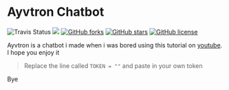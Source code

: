 # Ayvtron Chatbot

![Travis Status](https://img.shields.io/travis/Bumblebee99YT/Ayvtron) ![](https://img.shields.io/github/languages/code-size/Bumblebee99YT/Ayvtron) [![GitHub forks](https://img.shields.io/github/forks/Bumblebee99YT/Ayvtron.svg?style=social&label=Fork&maxAge=2592000)](https://GitHub.com/Bumblebee99YT/Ayvtron/network/) [![GitHub stars](https://img.shields.io/github/stars/Bumblebee99YT/Ayvtron.svg?style=social&label=Star&maxAge=2592000)](https://GitHub.com/Bumblebee99YT/Ayvtron/stargazers/) [![GitHub license](https://img.shields.io/github/license/Bumblebee99YT/Ayvtron.svg)](https://github.com/Bumblebee99YT/Ayvtron/blob/master/LICENSE)

Ayvtron is a chatbot i made when i was bored using this tutorial on [youtube](https://www.youtube.com/watch?v=xKfaobGpKlQ).
I hope you enjoy it
> Replace the line called `TOKEN = ""` and paste in your own token

Bye
